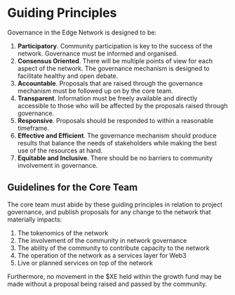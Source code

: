 # Guiding Principles

Governance in the Edge Network is designed to be:

1. **Participatory**. Community participation is key to the success of the network. Governance must be informed and organised.
2. **Consensus Oriented**. There will be multiple points of view for each aspect of the network. The governance mechanism is designed to facilitate healthy and open debate.
3. **Accountable**. Proposals that are raised through the governance mechanism must be followed up on by the core team.
4. **Transparent**. Information must be freely available and directly accessible to those who will be affected by the proposals raised through governance.
5. **Responsive**. Proposals should be responded to within a reasonable timeframe.
6. **Effective and Efficient**. The governance mechanism should produce results that balance the needs of stakeholders while making the best use of the resources at hand.
7. **Equitable and Inclusive**. There should be no barriers to community involvement in governance.

## Guidelines for the Core Team

The core team must abide by these guiding principles in relation to project governance, and publish proposals for any change to the network that materially impacts:

1. The tokenomics of the network
2. The involvement of the community in network governance
3. The ability of the community to contribute capacity to the network
4. The operation of the network as a services layer for Web3
5. Live or planned services on top of the network

Furthermore, no movement in the $XE held within the growth fund may be made without a proposal being raised and passed by the community.
